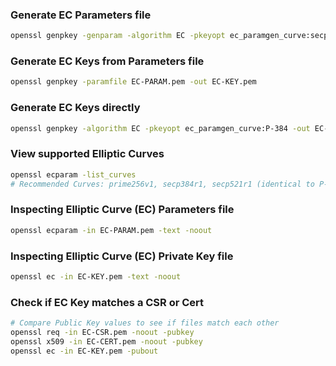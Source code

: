 ### Generate EC Parameters file 

```bash
openssl genpkey -genparam -algorithm EC -pkeyopt ec_paramgen_curve:secp384r1 -out EC-PARAM.pem
```

### Generate EC Keys from Parameters file  

```bash
openssl genpkey -paramfile EC-PARAM.pem -out EC-KEY.pem
```

### Generate EC Keys directly  

```bash
openssl genpkey -algorithm EC -pkeyopt ec_paramgen_curve:P-384 -out EC-KEY.pem
```

### View supported Elliptic Curves 

```bash
openssl ecparam -list_curves
# Recommended Curves: prime256v1, secp384r1, secp521r1 (identical to P-256, P-384, P-521)
```

### Inspecting Elliptic Curve (EC) Parameters file  

```bash
openssl ecparam -in EC-PARAM.pem -text -noout
```

### Inspecting Elliptic Curve (EC) Private Key file 

```bash
openssl ec -in EC-KEY.pem -text -noout
```

### Check if EC Key matches a CSR or Cert 

```bash
# Compare Public Key values to see if files match each other
openssl req -in EC-CSR.pem -noout -pubkey
openssl x509 -in EC-CERT.pem -noout -pubkey
openssl ec -in EC-KEY.pem -pubout
```

